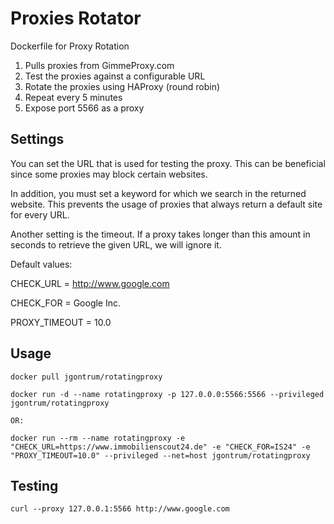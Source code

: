 # Proxies Rotator
Dockerfile for Proxy Rotation  

1) Pulls proxies from GimmeProxy.com  
2) Test the proxies against a configurable URL  
3) Rotate the proxies using HAProxy (round robin)   
4) Repeat every 5 minutes  
5) Expose port 5566 as a proxy

## Settings

You can set the URL that is used for testing the proxy.
This can be beneficial since some proxies may block certain websites.

In addition, you must set a keyword for which we search in the returned
website. This prevents the usage of proxies that always return a default
site for every URL.

Another setting is the timeout. If a proxy takes longer than this amount
in seconds to retrieve the given URL, we will ignore it.

Default values:

CHECK_URL = http://www.google.com

CHECK_FOR = Google Inc.

PROXY_TIMEOUT = 10.0

## Usage  
```
docker pull jgontrum/rotatingproxy

docker run -d --name rotatingproxy -p 127.0.0.0:5566:5566 --privileged jgontrum/rotatingproxy

OR:

docker run --rm --name rotatingproxy -e "CHECK_URL=https://www.immobilienscout24.de" -e "CHECK_FOR=IS24" -e "PROXY_TIMEOUT=10.0" --privileged --net=host jgontrum/rotatingproxy
```

## Testing
```
curl --proxy 127.0.0.1:5566 http://www.google.com
```
